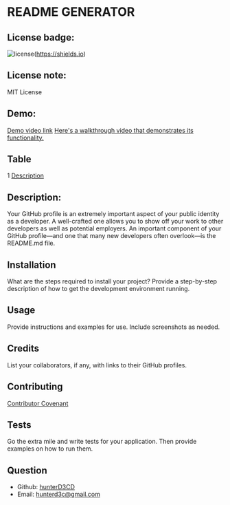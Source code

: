 # README GENERATOR

  ## License badge:
  ![license](https://img.shields.io/badge/license-MIT-blue)(https://shields.io)
  ## License note:
  MIT License

  ## Demo:
  [Demo video link](https://drive.google.com/file/d/1MtoK5FBLl3-TtHBgO6tgibzepQIthB59/view)
  [Here's a walkthrough video that demonstrates its functionality.](./demo.gif)

  ## Table
  1 [Description](#description)
    
  ## Description:
  Your GitHub profile is an extremely important aspect of your public identity as a developer. A well-crafted one allows you to show off your work to other developers as well as potential employers. An important component of your GitHub profile—and one that many new developers often overlook—is the README.md file.

  ## Installation
  What are the steps required to install your project? Provide a step-by-step description of how to get the development environment running.

  ## Usage
  Provide instructions and examples for use. Include screenshots as needed.

  ## Credits
  List your collaborators, if any, with links to their GitHub profiles.

  ## Contributing
  [Contributor Covenant](https://www.contributor-covenant.org/)

  ## Tests
  Go the extra mile and write tests for your application. Then provide examples on how to run them.

  ## Question
  * Github: [hunterD3CD](https://github.com/hunterD3CD)
  * Email: hunterd3c@gmail.com 
